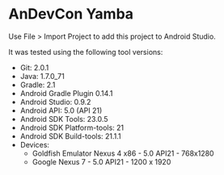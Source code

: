 
# AnDevCon Yamba

Use File > Import Project to add this project to Android Studio.

It was tested using the following tool versions:
 * Git: 2.0.1
 * Java: 1.7.0_71
 * Gradle: 2.1
 * Android Gradle Plugin 0.14.1
 * Android Studio: 0.9.2
 * Android API: 5.0 (API 21)
 * Android SDK Tools: 23.0.5
 * Android SDK Platform-tools: 21
 * Android SDK Build-tools: 21.1.1
 * Devices:
   * Goldfish Emulator Nexus 4 x86 - 5.0 API21 - 768x1280
   * Google Nexus 7 - 5.0 API21 - 1200 x 1920

